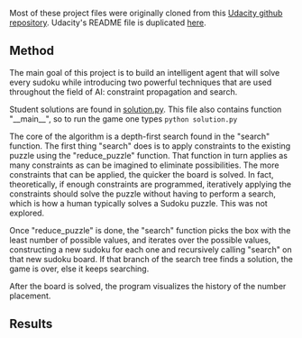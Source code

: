 Most of these project files were originally cloned from this [Udacity github repository](https://github.com/udacity/aind-sudoku). 
Udacity's README file is duplicated [here](README_Udacity.md).

## Method

The main goal of this project is to build an intelligent agent that will solve every sudoku while introducing two powerful techniques that are used throughout the field of AI: constraint propagation and search.

Student solutions are found in [solution.py](solution.py). This file also contains function "\_\_main\_\_", so to run the game one types `python solution.py`

The core of the algorithm is a depth-first search found in the "search" function. The first thing "search" does is to apply constraints to the existing puzzle using the "reduce_puzzle" function. That function in turn applies as many constraints as can be imagined to eliminate possibilities. The more constraints that can be applied, the quicker the board is solved. In fact, theoretically, if enough constraints are programmed, iteratively applying the constraints should solve the puzzle without having to perform a search, which is how a human typically solves a Sudoku puzzle. This was not explored.

Once "reduce_puzzle" is done, the "search" function picks the box with the least number of possible values, and iterates over the possible values, constructing a new sudoku for each one and recursively calling "search" on that new sudoku board. If that branch of the search tree finds a solution, the game is over, else it keeps searching.

After the board is solved, the program visualizes the history of the number placement.

## Results

